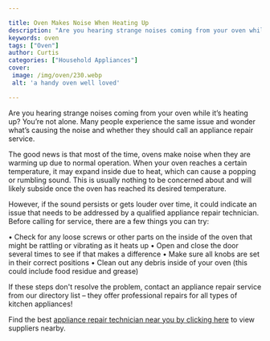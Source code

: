 ```yaml
---

title: Oven Makes Noise When Heating Up
description: "Are you hearing strange noises coming from your oven while it’s heating up? You’re not alone. Many people experience the same issu...see more"
keywords: oven
tags: ["Oven"]
author: Curtis
categories: ["Household Appliances"]
cover: 
 image: /img/oven/230.webp
 alt: 'a handy oven well loved'

---
```


Are you hearing strange noises coming from your oven while it’s heating up? You’re not alone. Many people experience the same issue and wonder what’s causing the noise and whether they should call an appliance repair service. 

The good news is that most of the time, ovens make noise when they are warming up due to normal operation. When your oven reaches a certain temperature, it may expand inside due to heat, which can cause a popping or rumbling sound. This is usually nothing to be concerned about and will likely subside once the oven has reached its desired temperature. 

However, if the sound persists or gets louder over time, it could indicate an issue that needs to be addressed by a qualified appliance repair technician. Before calling for service, there are a few things you can try: 

• Check for any loose screws or other parts on the inside of the oven that might be rattling or vibrating as it heats up 
• Open and close the door several times to see if that makes a difference 
• Make sure all knobs are set in their correct positions 
• Clean out any debris inside of your oven (this could include food residue and grease) 

If these steps don't resolve the problem, contact an appliance repair service from our directory list – they offer professional repairs for all types of kitchen appliances!

Find the best <a href="/pages/appliance-repair-technicians/">appliance repair technician near you by clicking here</a> to view suppliers nearby.
